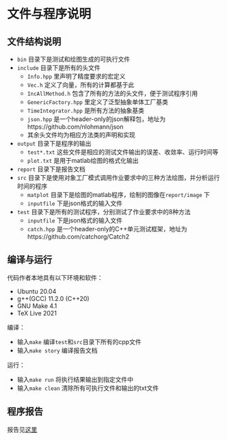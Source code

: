 # 文件与程序说明

## 文件结构说明
+ `bin` 目录下是测试和绘图生成的可执行文件
+ `include` 目录下是所有的头文件
  + `Info.hpp` 里声明了精度要求的宏定义
  + `Vec.h` 定义了向量，所有的计算都基于此
  + `IncAllMethod.h` 包含了所有的方法的头文件，便于测试程序引用
  + `GenericFactory.hpp` 里定义了泛型抽象单体工厂基类
  + `TimeIntegrator.hpp` 是所有方法的抽象基类
  + `json.hpp` 是一个header-only的json解释包，地址为https://github.com/nlohmann/json
  + 其余头文件均为相应方法类的声明和实现
+ `output` 目录下是程序的输出
  + `test*.txt` 这些文件是相应的测试文件输出的误差、收敛率、运行时间等
  + `plot.txt` 是用于matlab绘图的格式化输出
+ `report` 目录下是报告文档
+ `src` 目录下是使用对象工厂模式调用作业要求中的三种方法绘图，并分析运行时间的程序
  + `matplot` 目录下是绘图的matlab程序，绘制的图像在`report/image` 下
  + `inputfile` 下是json格式的输入文件
+ `test` 目录下是所有的测试程序，分别测试了作业要求中的8种方法
  + `inputfile` 下是json格式的输入文件
  + `catch.hpp` 是一个header-only的C++单元测试框架，地址为https://github.com/catchorg/Catch2

## 编译与运行

代码作者本地具有以下环境和软件：

+ Ubuntu 20.04
+ g++(GCC) 11.2.0 (C++20)
+ GNU Make 4.1
+ TeX Live 2021

编译：

+ 输入`make` 编译`test`和`src`目录下所有的cpp文件
+ 输入`make story` 编译报告文档

运行：

+ 输入`make run` 将执行结果输出到指定文件中
+ 输入`make clean` 清除所有可执行文件和输出的txt文件

## 程序报告

报告见[这里](./report/report.pdf)
